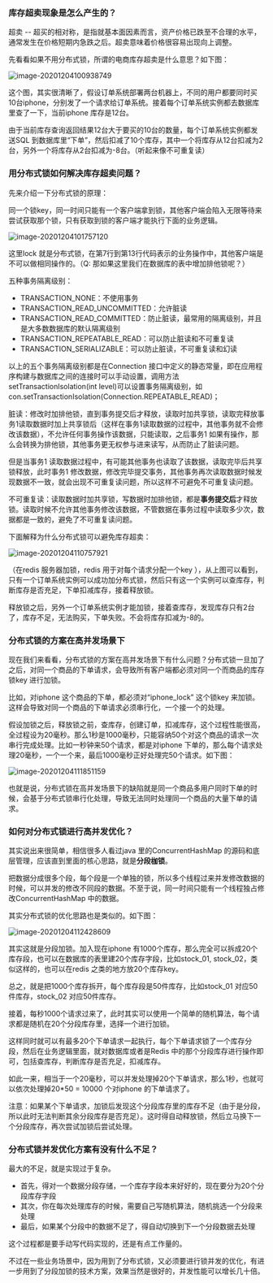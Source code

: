 ### 库存超卖现象是怎么产生的？

超卖 -- 超买的相对称，是指就基本面因素而言，资产价格已跌至不合理的水平，通常发生在价格短期内急跌之后。超卖意味着价格很容易出现向上调整。

先看看如果不用分布式锁，所谓的电商库存超卖是什么意思？如下图：

![image-20201204100938749](C:\Users\92486\AppData\Roaming\Typora\typora-user-images\image-20201204100938749.png)

这个图，其实很清晰了，假设订单系统部署两台机器上，不同的用户都要同时买10台iphone，分别发了一个请求给订单系统。接着每个订单系统实例都去数据库里查了一下，当前iphone 库存是12台。

由于当前库存查询返回结果12台大于要买的10台的数量，每个订单系统实例都发送SQL 到数据库里“下单”，然后扣减了10个库存，其中一个将库存从12台扣减为2台，另外一个将库存从2台扣减为-8台。（听起来像不可重复读）

### 用分布式锁如何解决库存超卖问题？

先来介绍一下分布式锁的原理：

同一个锁key，同一时间只能有一个客户端拿到锁，其他客户端会陷入无限等待来尝试获取那个锁，只有获取到锁的客户端才能执行下面的业务逻辑。

![image-20201204101757120](C:\Users\92486\AppData\Roaming\Typora\typora-user-images\image-20201204101757120.png)

这里lock 就是分布式锁，在第7行到第13行代码表示的业务操作中，其他客户端是不可以做相同操作的。（Q: 那如果这里我们在数据库的表中增加排他锁呢？）

五种事务隔离级别：

- TRANSACTION_NONE：不使用事务
- TRANSACTION_READ_UNCOMMITTED：允许脏读
- TRANSACTION_READ_COMMITTED：防止脏读，最常用的隔离级别，并且是大多数数据库的默认隔离级别
- TRANSACTION_REPEATABLE_READ：可以防止脏读和不可重复读
- TRANSACTION_SERIALIZABLE：可以防止脏读，不可重复读和幻读

以上的五个事务隔离级别都是在Connection 接口中定义的静态常量，即在应用程序构建与数据库之间的连接时可以手动设置，调用方法setTransactionIsolation(int level)可以设置事务隔离级别，如con.setTransactionIsolation(Connection.REPEATABLE_READ)；

脏读：修改时加排他锁，直到事务提交后才释放，读取时加共享锁，读取完释放事务1读取数据时加上共享锁后（这样在事务1读取数据的过程中，其他事务就不会修改该数据），不允许任何事务操作该数据，只能读取，之后事务1 如果有操作，那么会转换为排他锁，其他事务更无权参与进来读写，从而防止了脏读问题。

但是当事务1 读取数据过程中，有可能其他事务也读取了该数据，读取完毕后共享锁释放，此时事务1 修改数据，修改完毕提交事务，其他事务再次读取数据时候发现数据不一致，就会出现不可重复读问题，所以这样不可避免不可重复读问题。

不可重复读：读取数据时加共享锁，写数据时加排他锁，都是**事务提交后**才释放锁。读取时候不允许其他事务修改该数据，不管数据在事务过程中读取多少次，数据都是一致的，避免了不可重复读问题。

下面解释为什么分布式锁可以避免库存超卖：

![image-20201204110757921](C:\Users\92486\AppData\Roaming\Typora\typora-user-images\image-20201204110757921.png)

（在redis 服务器加锁，redis 用于对每个请求分配一个key ），从上图可以看到，只有一个订单系统实例可以成功加分布式锁，然后只有这一个实例可以查库存，判断库存是否充足，下单扣减库存，接着释放锁。

释放锁之后，另外一个订单系统实例才能加锁，接着查库存，发现库存只有2台了，库存不足，无法购买，下单失败。不会将库存扣减为-8的。

### 分布式锁的方案在高并发场景下

现在我们来看看，分布式锁的方案在高并发场景下有什么问题？分布式锁一旦加了之后，对同一个商品的下单请求，会导致所有客户端都必须对同一个而商品的库存锁key 进行加锁。

比如，对iphone 这个商品的下单，都必须对“iphone_lock” 这个锁key 来加锁。这样会导致对同一个商品的下单请求必须串行化，一个接一个的处理。

假设加锁之后，释放锁之前，查库存，创建订单，扣减库存，这个过程性能很高，全过程设为20毫秒。那么1秒是1000毫秒，只能容纳50个对这个商品的请求一次串行完成处理。比如一秒钟来50个请求，都是对iphone 下单的，那么每个请求处理20毫秒，一个一个来，最后1000毫秒正好处理完50个请求。如下图：

![image-20201204111851159](C:\Users\92486\AppData\Roaming\Typora\typora-user-images\image-20201204111851159.png)

也就是说，分布式锁在高并发场景下的缺陷就是同一个商品多用户同时下单的时候，会基于分布式锁串行化处理，导致无法同时处理同一个商品的大量下单的请求。

### 如何对分布式锁进行高并发优化？

其实说出来很简单，相信很多人看过java 里的ConcurrentHashMap 的源码和底层管理，应该直到里面的核心思路，就是**分段枷锁**。

把数据分成很多个段，每个段是一个单独的锁，所以多个线程过来并发修改数据的时候，可以并发的修改不同段的数据。不至于说，同一时间只能有一个线程独占修改ConcurrentHashMap 中的数据。

其实分布式锁的优化思路也是类似的。如下图：

![image-20201204112428609](C:\Users\92486\AppData\Roaming\Typora\typora-user-images\image-20201204112428609.png)

其实这就是分段加锁。加入现在iphone 有1000个库存，那么完全可以拆成20个库存段，也可以在数据库的表里建20个库存字段，比如stock_01, stock_02，类似这样的，也可以在redis 之类的地方放20个库存key。

总之，就是把1000个库存拆开，每个库存段是50件库存，比如stock_01 对应50件库存，stock_02 对应50件库存。

接着，每秒1000个请求过来了，此时其实可以使用一个简单的随机算法，每个请求都是随机在20个分段库存里，选择一个进行加锁。

这样同时就可以有最多20个下单请求一起执行，每个下单请求锁了一个库存分段，然后在业务逻辑里面，就对数据库或者是Redis 中的那个分段库存进行操作即可，包括查库存，判断库存是否充足，扣减库存。

如此一来，相当于一个20毫秒，可以并发处理掉20个下单请求，那么1秒，也就可以依次处理掉20*50 = 10000 个对iphone 的下单请求了。

注意：如果某个下单请求，加锁后发现这个分段库存里的库存不足（由于是分段，所以此时无法判断其余分段库存是否充足）。这时得自动释放锁，然后立马换下一个分段库存，再次尝试加锁后尝试处理。

### 分布式锁并发优化方案有没有什么不足？

最大的不足，就是实现过于复杂。

- 首先，得对一个数据分段存储，一个库存字段本来好好的，现在要分为20个分段库存字段
- 其次，你在每次处理库存的时候，需要自己写随机算法，随机挑选一个分段来处理
- 最后，如果某个分段中的数据不足了，得自动切换到下一个分段数据去处理

这个过程都是要手动写代码实现的，还是有点工作量的。

不过在一些业务场景中，因为用到了分布式锁，又必须要进行锁并发的优化，有进一步用到了分段加锁的技术方案，效果当然是很好的，并发性能可以增长几十倍。